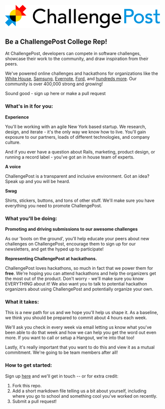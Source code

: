 ![ChallengePost Logo](cp.jpg "ChallengePost")

## Be a ChallengePost College Rep!

At ChallengePost, developers can compete in software challenges, showcase their work to the community, and draw inspiration from their peers.

We've powered online challenges and hackathons for organizations like the [White House](http://appsforhealthykids.challengepost.com?utm_source=github&utm_medium=referral&utm_campaign=collegerep), [Samsung](http://freethetv.challengepost.com/submissions?utm_source=github&utm_medium=referral&utm_campaign=collegerep), [Evernote](http://evernotedevcup.challengepost.com?utm_source=github&utm_medium=referral&utm_campaign=collegerep), [Ford](http://ford.challengepost.com/submissions?utm_source=github&utm_medium=referral&utm_campaign=collegerep), and [hundreds more](http://challengepost.com/discover?utm_source=github&utm_medium=referral&utm_campaign=collegerep). Our community is over 400,000 strong and growing!

Sound good - sign up here or make a pull request

### What's in it for you:

**Experience**

You'll be working with an agile New York based startup. We research, design, and iterate - it's the only way we know how to live. You'll gain exposure to our partners, loads of different technologies, and company culture. 

And if you ever have a question about Rails, marketing, product design, or running a record label - you've got an in house team of experts.

**A voice**

ChallengePost is a transparent and inclusive environment. Got an idea? Speak up and you will be heard.

**Swag**

Shirts, stickers, buttons, and tons of other stuff. We'll make sure you have everything you need to promote ChallengePost.

### What you'll be doing:

**Promoting and driving submissions to our awesome challenges**

As our 'boots on the ground', you'll help educate your peers about new challenges on ChallengePost, encourage them to sign up for our newsletters, and get the hyped up to participate!

**Representing ChallengePost at hackathons.**

ChallengePost loves hackathons, so much in fact that we power them for **free**. We're hoping you can attend hackathons and help the organizers get the most out of the product. Don't worry - we'll make sure you know EVERYTHING about it! We also want you to talk to potential hackathon organizers about using ChallengePost and potentially organize your own.

### What it takes:

This is a new path for us and we hope you'll help us shape it. As a baseline, we think you should be prepared to commit about 4 hours each week.

We'll ask you check in every week via email letting us know what you've been able to do that week and how we can help you get the word out even more. If you want to call or setup a Hangout, we're into that too!

Lastly, it's really important that you want to do this and view it as a mutual commitment. We're going to be team members after all!

### How to get started: 

Sign up [here](http://challengepost.us2.list-manage1.com/subscribe?u=4812d3b2b48f57c38070d62e7&id=6cbf05b996) and we'll get in touch -- or for extra credit:

1. Fork this repo.
2. Add a short markdown file telling us a bit about yourself, including where you go to school and something cool you've worked on recently. 
3. Submit a pull request!
